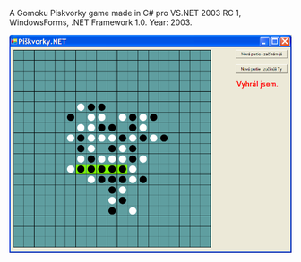 A Gomoku Piskvorky game made in C# pro VS.NET 2003 RC 1, WindowsForms, .NET Framework 1.0. Year: 2003.

![PiskvorkySVitezem](PiskvorkySVitezem.png "PiskvorkySVitezem")